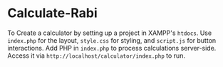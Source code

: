 # Calculate-Rabi
To Create a calculator by setting up a project in XAMPP's `htdocs`. Use `index.php` for the layout, `style.css` for styling, and `script.js` for button interactions. Add PHP in `index.php` to process calculations server-side. Access it via `http://localhost/calculator/index.php` to run. 
